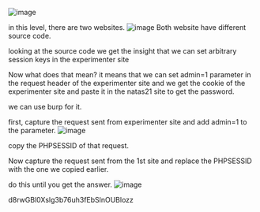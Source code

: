 ![image](https://github.com/user-attachments/assets/7cd0cb8c-c943-49fb-af5a-b24e95e5dfb8)


in this level, there are two websites.
![image](https://github.com/user-attachments/assets/14f815b0-f814-4365-922c-4f0a8c1a45dc)
Both website have different source code.

looking at the source code we get the insight that we can set arbitrary session keys in the experimenter site

Now what does that mean?  it means that we can set admin=1 parameter in the request header of the experimenter site and we get the cookie of the experimenter site and paste it in the natas21 site to get the password.

we can use burp for it.

first, capture the request sent from experimenter site and add admin=1 to the parameter.
![image](https://github.com/user-attachments/assets/e423f4d5-9d9a-40e2-8ae3-147e7450a995)


copy the PHPSESSID of that request.

Now capture the request sent from the 1st site and replace the PHPSESSID with the one we copied earlier.

do this until you get the answer.
![image](https://github.com/user-attachments/assets/9a1e3cd1-70db-4176-93b4-8eaf0ef7bfad)


d8rwGBl0Xslg3b76uh3fEbSlnOUBlozz
